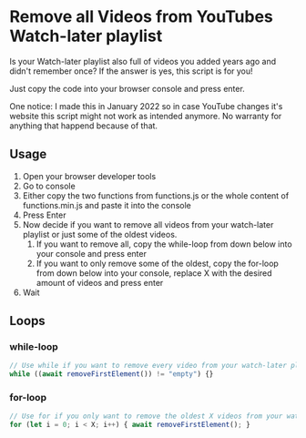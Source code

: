 # Remove all Videos from YouTubes Watch-later playlist

Is your Watch-later playlist also full of videos you added years ago and didn't remember once?
If the answer is yes, this script is for you!

Just copy the code into your browser console and press enter.

One notice: I made this in January 2022 so in case YouTube changes it's website this script might not work as intended anymore. No warranty for anything that happend because of that.

## Usage

1. Open your browser developer tools
2. Go to console
3. Either copy the two functions from functions.js or the whole content of functions.min.js and paste it into the console
4. Press Enter
5. Now decide if you want to remove all videos from your watch-later playlist or just some of the oldest videos.
   1. If you want to remove all, copy the while-loop from down below into your console and press enter
   2. If you want to only remove some of the oldest, copy the for-loop from down below into your console, replace X with the desired amount of videos and press enter
6. Wait

## Loops

### while-loop

``` js
// Use while if you want to remove every video from your watch-later playlist
while ((await removeFirstElement()) != "empty") {}
```

### for-loop

``` js
// Use for if you only want to remove the oldest X videos from your watch-later playlist
for (let i = 0; i < X; i++) { await removeFirstElement(); }
```
